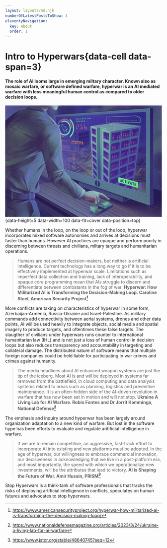 ```yaml
---
layout: layouts/md.njk
numberOfLatestPostsToShow: 3
eleventyNavigation:
  key: About
  order: 1
---
```


<div data-grid data-columns="7" data-gap="3">

<div data-cell data-self="center" data-span='3' data-px=7 data-py=4>

# Intro to Hyperwars{data-cell data-span=3}

#### The role of AI looms large in emerging miltary character. Known also as mosaic warfare, or software defined warfare, hyperwar is an AI mediated warfare with less meaningful human control as compared to older decision loops.

</div>
<div data-cell data-span='4'>

![AI Targeting](/target.jpg){data-height=5 data-width=100 data-fit=cover data-position=top}
</div>

</div>

Whether humans in the loop, on the loop or out of the loop, hyperwar incorporates mixed software autonomies and arrives at decisions must faster than humans. However AI practices are opaque and perform poorly in discerning between threats and civilians, miltary targets and humanitarian operations.

> Humans are not perfect decision-makers, but neither is artificial intelligence. Current technology has a long way to go if it is to be effectively implemented at hyperwar scale. Limitations such as imperfect data collection and training, lack of interoperability, and opaque core programming mean that AIs struggle to discern and differentiate between combatants in the fog of war. **Hyperwar: How Militarized AI is Transforming the Decision-Making Loop. Caroline Steel, American Security Project[^1]**


More conflicts are taking on characteristics of hyperwar in some form, Azerbaijan-Armenia, Russia-Ukraine and Israel-Palestine. As military commands add connectivity between aerial systems, drones and other data points, AI will be used heavily to integrate objects, social media and spatial imagery to produce targets, and oftentimes these false targets. The slaugther of civilians under hyperwars runs counter to international humanitarian law (IHL) and is not just a loss of human control in decision loops but also reduces transparency and accountability in targeting and collateral damage. The distributed nature of software means that multiple foreign companies could be held liable for participating in war crimes and crimes against humanity.

> The media headlines about AI enhanced weapon systems are just the tip of the iceberg. Most AI is and will be deployed in systems far removed from the battlefield, in cloud computing and data analysis systems related to areas such as planning, logistics and preventive maintenance. It is an often-hidden side of the AI-driven revolution in warfare that has now been set in motion and will not stop. **Ukraine A Living Lab for AI Warfare. Robin Fontes and Dr Jorrit Kamminga, National Defense[^2]**

The emphasis and inquiry around hyperwar has been largely around organization adaptation to a new kind of warfare. But lost in the software hype has been efforts to evaluate and regulate aritificial intelligence in warfare.

> If we are to remain competitive, an aggressive, fast-track effort to incorporate AI into existing and new platforms must be adopted. In the age of hyperwar, our willingness to embrace commercial innovation, our decisiveness in acknowledging that we live in a post-platform era, and most importantly, the speed with which we operationalize new investments, will be the attributes that lead to victory. **AI is Shaping the Future of War. Amir Husain, PRISM[^3]**

Stop Hyperwars is a think-tank of software professionals that tracks the risks of deploying artificial intelligence in conflicts, speculates on human futures and advocates to stop hyperwars.

[^1]: https://www.americansecurityproject.org/hyperwar-how-militarized-ai-is-transforming-the-decision-making-loop/
[^2]: https://www.nationaldefensemagazine.org/articles/2023/3/24/ukraine-a-living-lab-for-ai-warfare
[^3]: https://www.jstor.org/stable/48640745?seq=12